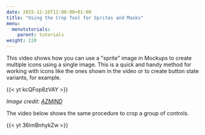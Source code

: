 ```yaml
---
date: 2015-12-16T12:00:00+01:00
title: "Using the Crop Tool for Sprites and Masks"
menu:
  menututorials:
    parent: tutorials
weight: 220
---
```


This video shows how you can use a "sprite" image in Mockups to create multiple icons using a single image. This is a quick and handy method for working with icons like the ones shown in the video or to create button state variants, for example.

{{< yt kcQFop8zVAY >}}

_Image credit: [AZMIND](http://azmind.com/2012/11/06/social-icons-sprites-35-ready-to-use-icons-psd-png-html-css/)_

The video below shows the same procedure to crop a group of controls.

{{< yt 36imBnhykZw >}}